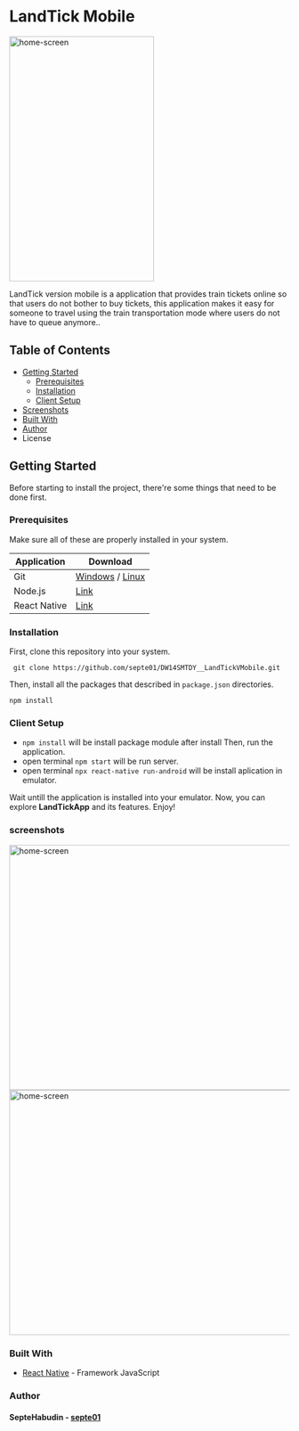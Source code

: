 # LandTick Mobile
<img src="https://user-images.githubusercontent.com/30195561/77977388-c853a600-7329-11ea-8c8f-8d29f68b73f6.png" alt="home-screen" width="260" height="440">


LandTick version mobile is a application that provides train tickets online so that users do not bother to buy tickets, this application makes it easy for someone to travel using the train transportation mode where users do not have to queue anymore..

## Table of Contents
* [Getting Started][#getting-started]
	*  [Prerequisites][#prerequisites]
	* [Installation][#installation]
	* [Client Setup][#client-setup]
* [Screenshots][#screenshots]
* [Built With][#built-with]
* [Author][#author]
* License


## Getting Started
Before starting to install the project, there're some things that need to be done first.


### Prerequisites
Make sure all of these are properly installed in your system.

| Application  | Download                                                                                              |
| ------------ | ----------------------------------------------------------------------------------------------------- |
| Git          | [Windows](https://gitforwindows.org/ "Windows") / [Linux](https://git-scm.com/download/linux "Linux") |
| Node.js      | [Link](https://nodejs.org/en/download/ "Link")                                                        |
| React Native | [Link](https://reactnative.dev/docs/getting-started "Link")                                           |

### Installation
First, clone this repository into your system.

` git clone https://github.com/septe01/DW14SMTDY__LandTickVMobile.git`

Then, install all the packages that described in `package.json` directories.

`npm install`


### Client Setup
* `npm install` will be install package module after install  Then, run the application.
* open terminal `npm start` will be run server.
* open terminal `npx react-native run-android` will be install aplication in emulator.

Wait untill the application is installed into your emulator. Now, you can explore **LandTickApp** and its features. Enjoy!

### screenshots
<img src="https://user-images.githubusercontent.com/30195561/77981953-5e40fe00-7335-11ea-9188-46f486162407.png" alt="home-screen" width="530" height="440">
<img src="https://user-images.githubusercontent.com/30195561/77982119-bd067780-7335-11ea-80df-1408a8d3bb0b.png" alt="home-screen" width="530" height="440">


### Built With

* [React Native](https://reactnative.dev/ "ReactNative") - Framework JavaScript
<!-- * [Express JS ](https://expressjs.com/en/starter/installing.html "Express JS ")- Back-end
* [MySQL](https://www.mysql.com/downloads/ "MySQL") - Database -->

### Author

#### SepteHabudin  - [septe01](https://github.com/septe01/ "septe01")


[#getting-started]: #getting-started
[#prerequisites]: #prerequisites "prerequisites"
[#installation]: #installation "Installation"
[#client-setup]: #client-setup "Client Setup"
[#screenshots]: #screenshots "Screenshots"
[#built-with]: #built-with "Built With"
[#author]: #author "Author"